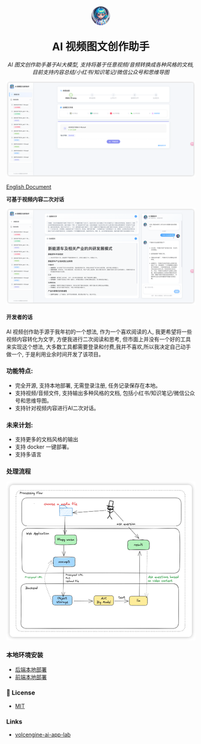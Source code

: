 <h1 align="center">
  <p>
  <img src="docs/images/logo.jpeg" alt="logo" width="50" height="50" style="border-radius: 50%;">
 </p>
  AI 视频图文创作助手
</h1>
<p align="center">
    <em> AI 图文创作助手基于AI大模型, 支持将基于任意视频/音频转换成各种风格的文档, 目前支持内容总结/小红书/知识笔记/微信公众号和思维导图 </em>
</p>

<p align="center">
    <img src="docs/images/img.png" alt="index">
</p>

[English Document](./README_EN.md)

**可基于视频内容二次对话**
<p align="center">
<img src="docs/images/task_details.png" alt="task details">
</p>

#### 开发者的话
AI 视频创作助手源于我年初的一个想法, 作为一个喜欢阅读的人, 我更希望将一些视频内容转化为文字, 方便我进行二次阅读和思考, 
但市面上并没有一个好的工具来实现这个想法, 大多数工具都需要登录和付费,我并不喜欢,所以我决定自己动手做一个, 于是利用业余时间开发了该项目。

### 功能特点:
- 完全开源, 支持本地部署, 无需登录注册, 任务记录保存在本地。
- 支持视频/音频文件, 支持输出多种风格的文档, 包括小红书/知识笔记/微信公众号和思维导图。
- 支持针对视频内容进行AI二次对话。

### 未来计划:
- 支持更多的文档风格的输出
- 支持 docker 一键部署。
- 支持多语言

### 处理流程
<p align="center">
<img src="docs/images/process_flow.png" alt="architecture">
</p>

### 本地环境安装
- [后端本地部署](./backend/README.md)
- [前端本地部署](./frontend/README.md)


### 📄 License
- [MIT](./LICENSE)

### Links
- [volcengine-ai-app-lab](https://github.com/volcengine/ai-app-lab)

